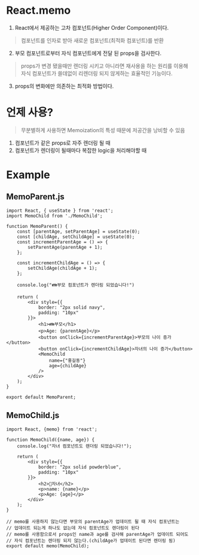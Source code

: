 # React.memo

1. React에서 제공하는 고차 컴포넌트(Higher Order Component)이다.
> 컴포넌트를 인자로 받아 새로운 컴포넌트(최적화 컴포넌트)를 반환

2. 부모 컴포넌트로부터 자식 컴포넌트에게 전달 된 props을 검사한다. 
> props가 변경 됐을때만 렌더링 시키고 아니라면 재사용을 하는 원리를 이용해  
> 자식 컴포넌트가 쓸데없이 리렌더링 되지 않게하는 효율적인 기능이다.

3. props의 변화에만 의존하는 최적화 방법이다.

# 언제 사용?
> 무분별하게 사용하면 Memoization의 특성 때문에 저공간을 낭비할 수 있음
1. 컴포넌트가 같은 props로 자주 렌더링 될 때
2. 컴포넌트가 렌더링이 될때마다 복잡한 logic을 처리해야할 때

# Example

## MemoParent.js
```
import React, { useState } from 'react';
import MemoChild from './MemoChild';

function MemoParent() {
    const [parentAge, setParentAge] = useState(0);
    const [childAge, setChildAge] = useState(0);
    const incrementParentAge = () => {
        setParentAge(parentAge + 1);
    };

    const incrementChildAge = () => {
        setChildAge(childAge + 1);
    };

    console.log("👪부모 컴포넌트가 렌더링 되었습니다!")

    return (
        <div style={{
            border: "2px solid navy",
            padding: "10px"
        }}>
            <h1>👪부모</h1>
            <p>Age: {parentAge}</p>
            <button onClick={incrementParentAge}>부모의 나이 증가</button>
            <button onClick={incrementChildAge}>자녀의 나이 증가</button>
            <MemoChild
                name={"홍길동"}
                age={childAge}
            />
        </div>
    );
}

export default MemoParent;
```

## MemoChild.js
```
import React, {memo} from 'react';

function MemoChild({name, age}) {
    console.log("자녀 컴포넌트도 렌더링 되었습니다!");

    return (
        <div style={{
            border: "2px solid powderblue",
            padding: "10px"
        }}>
            <h2>👶자녀</h2>
            <p>name: {name}</p>
            <p>Age: {age}</p>
        </div>
    );
}

// memo를 사용하지 않는다면 부모의 parentAge가 업데이트 될 때 자식 컴포넌트는
// 업데이트 되는게 하나도 없는데 자식 컴포넌트도 렌더링이 된다
// memo를 사용함으로서 props인 name과 age를 검사해 parentAge가 업데이트 되어도
// 자식 컴포넌트는 렌더링 되지 않는다.(childAge가 업데이트 된다면 렌더링 됨)
export default memo(MemoChild);
```
